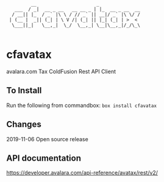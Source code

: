 ```
         __                      _               
   ___  / _|  __ _ __   __ __ _ | |_  __ _ __  __
  / __|| |_  / _` |\ \ / // _` || __|/ _` |\ \/ /
 | (__ |  _|| (_| | \ V /| (_| || |_| (_| | >  < 
  \___||_|   \__,_|  \_/  \__,_| \__|\__,_|/_/\_\
                                                 
```
# cfavatax
avalara.com Tax ColdFusion Rest API Client

## To Install
Run the following from commandbox:
`box install cfavatax`

## Changes
2019-11-06 Open source release

## API documentation
https://developer.avalara.com/api-reference/avatax/rest/v2/

